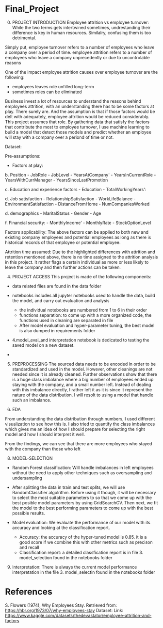 # Final_Project

0. PROJECT INTRODUCTION
Employee attrition vs employee turnover:
While the two terms gets intertwined sometimes, undrestanding their difference is key in human resources. Similalry, confusing them is too detrimental.

Simply put, employee turnover refers to a number of employees who leave a company over a period of time. 
employee attrition refers to a number of employees who leave a company unprecedently or due to uncontrolable reasons

One of the impact employee attrition causes over employee turnover are the following: 

- employees leaves role unfilled long-term
- sometimes roles can be eliminated 

Business invest a lot of resources to understand the reasons behind employees attrition, with an understanding there has to be some factors at play. There surely are. And the assumption is that if those factors would be delt with adequately, employee attrition would be reduced considerably. This project assumes that role. By gathering data that satisfy the factors that contribute the most to employee turnover, I use machine learning to build a model that detect those models and predict whether an employee will stay with a company over a periond of time or not.

Dataset: 

Pre-assumptions:
   * Factors at play:
     
  b. Position
     - JobRole
     - JobLevel
     - YearsAtCompany'
     - YearsInCurrentRole
     - YearsWithCurrManager
     - YearsSinceLastPromotion
       
  c. Education and experience factors 
     - Education
     - TotalWorkingYears':
     
  d. Job satisfaction
     - RelationshipSatisfaction
     - WorkLifeBalance
     - EnvironmentSatisfaction
     - DistanceFromHome
     - NumCompaniesWorked
     
  d. demographics
     - MaritalStatus
     - Gender
     - Age

  f. Financial security: 
     - MonthlyIncome'
     - MonthlyRate
     - StockOptionLevel

Factors applicability: The above factors can be applied to both new and existing company employees and potential employees as long as there is historical records of that employee or potential employee. 
     
Attrition time assumed: Due to the highlighted differences with attrition and retention mentioned above, there is no time assigned to the attrition analysis in this project. It rather flags a certain individual as more or less likely to leave the company and then further actions can be taken. 
     
4. PROJECT ACCESS
This project is made of the following components:
- data related files are found in the data folder
- notebooks includes all jupyter notebooks used to handle the data, build the model, and carry out evaluation and analysis
    - the individual notebooks are numbered from 1 to 6 in their order
    - functions separation: to come up with a more organized code, the functions used in cleaning are separated in file
    - After model evaluation and hyper-parameter tuning, the best model is also dumped in requirements folder
 
- 4.model_eval_and interpretation notebook is dedicated to testing the saved model on a new dataset. 
- 
5. PREPROCESSING
The sourced data needs to be encoded in order to be standardized and used in the model. However, other cleanings are not needed since it is already cleaned. Further observations show that there is a huge class imbalance where a big number of employees ended up staying with the company, and a small number left.  Instead of dealing with this imbalance directly, I rather left it as it is since it represent the nature of the data distribution. I will resolt to using a model that handle such an imbalance.

6. EDA

From understanding the data distribution through numbers, I used different visualization to see how this is. I also tried to quantify the class imbalances which gives me an idea of how I should prepare for selecting the right model and how I should interpret it well.

From the findings, we can see that there are more employees who stayed with the company than those who left

8. MODEL-SELECTION

- Random Forest classification: Will handle imbalances in left employees without the need to apply other techniques such as oversampling and undersampling
- After splitting the data in train and test splits, we will use RandomClassifier algolrithm. Before using it though, it will be necessary to select the most suitable parameters to so that we come up with the best posible model parameters by using GridSearchCV. Then next, we fit the model to the best performing parameters to come up with the best possible results.

- Model evaluation: We evaluate the performance of our model with its accuracy and looking at the classification report.
  - Accuracy: the accuracy of the hyper-tuned model is 0.85. it is a good score if we combine this with other metrics such as precison and recall 
  - Classification report: a detailed classfication report is in file 3. model_selection found in the notebooks folder

9. Interpretation: There is always the current model performance interpretation in the file 3. model_selectin found in the notebooks folder

# References 
S. Flowers (1974), Why Employees Stay. Retrieved from: https://hbr.org/1973/07/why-employees-stay
Dataset: Link: https://www.kaggle.com/datasets/thedevastator/employee-attrition-and-factors
